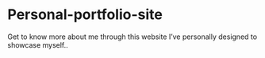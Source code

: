 # Personal-portfolio-site
Get to know more about me through this website I’ve personally designed to showcase myself..
